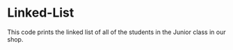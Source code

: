 # Linked-List
This code prints the linked list of all of the students in the Junior class in our shop.
